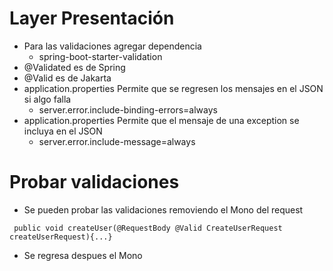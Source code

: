 # Layer Presentación
- Para las validaciones agregar dependencia
  - spring-boot-starter-validation
- @Validated es de Spring
- @Valid es de Jakarta
- application.properties Permite que se regresen los mensajes en el JSON si algo falla
  - server.error.include-binding-errors=always
- application.properties Permite que el mensaje de una exception se incluya en el JSON
  - server.error.include-message=always

# Probar validaciones
- Se pueden probar las validaciones removiendo el Mono del request
```
 public void createUser(@RequestBody @Valid CreateUserRequest createUserRequest){...}
```
- Se regresa despues el Mono<CreateUserRequest>


